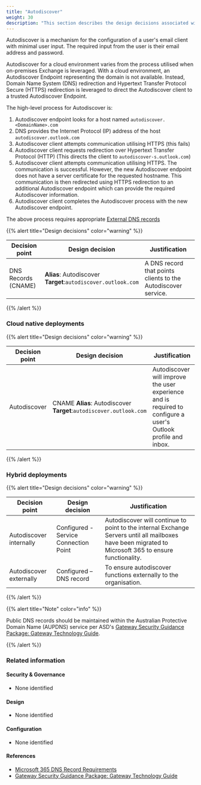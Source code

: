 ```yaml
---
title: "Autodiscover"
weight: 30
description: "This section describes the design decisions associated with Autodiscover for system(s) built using ASD's Blueprint for Secure Cloud."
---
```


Autodiscover is a mechanism for the configuration of a user's email client with minimal user input. The required input from the user is their email address and password.

Autodiscover for a cloud environment varies from the process utilised when on-premises Exchange is leveraged. With a cloud environment, an Autodiscover Endpoint representing the domain is not available. Instead, Domain Name System (DNS) redirection and Hypertext Transfer Protocol Secure (HTTPS) redirection is leveraged to direct the Autodiscover client to a trusted Autodiscover Endpoint. 

The high-level process for Autodiscover is:

1. Autodiscover endpoint looks for a host named `autodiscover.<DomainName>.com`
2. DNS provides the Internet Protocol (IP) address of the host `autodiscover.outlook.com`
3. Autodiscover client attempts communication utilising HTTPS (this fails)
4. Autodiscover client requests redirection over Hypertext Transfer Protocol (HTTP) (This directs the client to `autodiscover-s.outlook.com`)
5. Autodiscover client attempts communication utilising HTTPS. The communication is successful. However, the new Autodiscover endpoint does not have a server certificate for the requested hostname. This communication is then redirected using HTTPS redirection to an additional Autodiscover endpoint which can provide the required Autodiscover information.
6. Autodiscover client completes the Autodiscover process with the new Autodiscover endpoint.

The above process requires appropriate [External DNS records](https://learn.microsoft.com/microsoft-365/enterprise/external-domain-name-system-records?view=o365-worldwide#external-dns-records-required-for-email-in-office-365-exchange-online)

{{% alert title="Design decisions" color="warning" %}}

| Decision point      | Design decision                                                  | Justification                                                 |
|---------------------|------------------------------------------------------------------|---------------------------------------------------------------|
| DNS Records (CNAME) | **Alias**: Autodiscover<br>**Target**:`autodiscover.outlook.com` | A DNS record that points clients to the Autodiscover service. |

{{% /alert %}}

### Cloud native deployments

{{% alert title="Design decisions" color="warning" %}}

| Decision point | Design decision                                                        | Justification                                                                                                  |
|----------------|------------------------------------------------------------------------|----------------------------------------------------------------------------------------------------------------|
| Autodiscover   | CNAME **Alias**: Autodiscover<br>**Target**:`autodiscover.outlook.com` | Autodiscover will improve the user experience and is required to configure a user's Outlook profile and inbox. |

{{% /alert %}}

### Hybrid deployments

{{% alert title="Design decisions" color="warning" %}}

| Decision point          | Design decision                       | Justification                                                                                                                                      |
|-------------------------|---------------------------------------|----------------------------------------------------------------------------------------------------------------------------------------------------|
| Autodiscover internally | Configured - Service Connection Point | Autodiscover will continue to point to the internal Exchange Servers until all mailboxes have been migrated to Microsoft 365 to ensure functionality. |
| Autodiscover externally | Configured – DNS record               | To ensure autodiscover functions externally to the organisation.                                                                                   |

{{% /alert %}}

{{% alert title="Note" color="info" %}}

Public DNS records should be maintained within the Australian Protective Domain Name (AUPDNS) service per ASD's [Gateway Security Guidance Package: Gateway Technology Guide](https://www.cyber.gov.au/resources-business-and-government/maintaining-devices-and-systems/system-hardening-and-administration/gateway-hardening/gateway-security-guidance-package-gateway-technology-guides).

{{% /alert %}}

### Related information

#### Security & Governance

* None identified

#### Design

* None identified

#### Configuration

* None identified

#### References

* [Microsoft 365 DNS Record Requirements](https://learn.microsoft.com/microsoft-365/enterprise/external-domain-name-system-records?view=o365-worldwide)
* [Gateway Security Guidance Package: Gateway Technology Guide](https://www.cyber.gov.au/resources-business-and-government/maintaining-devices-and-systems/system-hardening-and-administration/gateway-hardening/gateway-security-guidance-package-gateway-technology-guides)